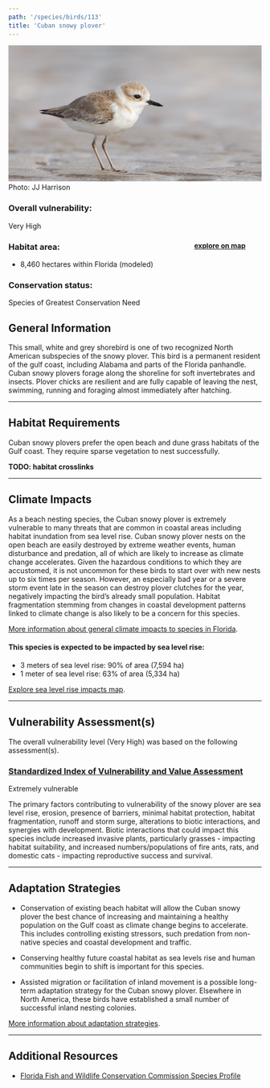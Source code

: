 ```yaml
---
path: '/species/birds/113'
title: 'Cuban snowy plover'
---
```


<content-header icon="shorebirds" title="Cuban snowy plover" subtitle="Charadrius nivosus tenuirostris"></content-header>

<div id="TopSection">

<div class="header-photo"><img src="113.jpg" alt="Photo for 113"/>
<figcaption>Photo: JJ Harrison</figcaption></div>

<div>

### Overall vulnerability:

<div class="vulnerability vulnerability-extreme">Very High</div>

<h3>Habitat area: 
<a href="/species/birds/113/map" style="float:right;font-size:smaller;margin-right: 2rem;">
<fa-icon name="map"></fa-icon>
explore on map
</a>
</h3>

-   8,460 hectares within Florida (modeled)


### Conservation status:

Species of Greatest Conservation Need

</div>
</div>

## General Information

This small, white and grey shorebird is one of two recognized North American subspecies of the snowy plover.  This bird is a permanent resident of the gulf coast, including Alabama and parts of the Florida panhandle.  Cuban snowy plovers forage along the shoreline for soft invertebrates and insects.  Plover chicks are resilient and are fully capable of leaving the nest, swimming, running and foraging almost immediately after hatching.

<hr />

## Habitat Requirements

Cuban snowy plovers prefer the open beach and dune grass habitats of the Gulf coast.  They require sparse vegetation to nest successfully.

**TODO: habitat crosslinks**

<hr />

## Climate Impacts

As a beach nesting species, the Cuban snowy plover is extremely vulnerable to many threats that are common in coastal areas including habitat inundation from sea level rise.  Cuban snowy plover nests on the open beach are easily destroyed by extreme weather events, human disturbance and predation, all of which are likely to increase as climate change accelerates.  Given the hazardous conditions to which they are accustomed, it is not uncommon for these birds to start over with new nests up to six times per season.  However, an especially bad year or a severe storm event late in the season can destroy plover clutches for the year, negatively impacting the bird’s already small population.  Habitat fragmentation stemming from changes in coastal development patterns linked to climate change is also likely to be a concern for this species.

[More information about general climate impacts to species in Florida](/impacts/species).


#### This species is expected to be impacted by sea level rise:

- 3 meters of sea level rise: 90% of area (7,594 ha)
- 1 meter of sea level rise: 63% of area (5,334 ha)

[Explore sea level rise impacts map](/species/birds/113/map).


<hr />

## Vulnerability Assessment(s)

The overall vulnerability level (Very High) was based on the following assessment(s).
#### 
<div class="vulnerability-header">
<h3><a href="/impacts/vulnerability/sivva/species">Standardized Index of Vulnerability and Value Assessment</a></h3>
<div class="vulnerability vulnerability-extreme">Extremely vulnerable</div>
</div> 

The primary factors contributing to vulnerability of the snowy plover are sea level rise, erosion, presence of barriers, minimal habitat protection, habitat fragmentation, runoff and storm surge, alterations to biotic interactions, and synergies with development.  Biotic interactions that could impact this species include increased invasive plants, particularly grasses - impacting habitat suitability, and increased numbers/populations of fire ants, rats, and domestic cats - impacting reproductive success and survival.


<hr />

## Adaptation Strategies

- Conservation of existing beach habitat will allow the Cuban snowy plover the best chance of increasing and maintaining a healthy population on the Gulf coast as climate change begins to accelerate.  This includes controlling existing stressors, such predation from non-native species and coastal development and traffic.

- Conserving healthy future coastal habitat as sea levels rise and human communities begin to shift is important for this species.

- Assisted migration or facilitation of inland movement is a possible long-term adaptation strategy for the Cuban snowy plover.  Elsewhere in North America, these birds have established a small number of successful inland nesting colonies.

[More information about adaptation strategies](/strategies).

<hr />


## Additional Resources

- [Florida Fish and Wildlife Conservation Commission Species Profile](https://myfwc.com/wildlifehabitats/profiles/birds/shorebirdsseabirds/snowy-plover/)
